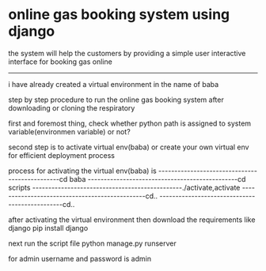# online gas booking system using django
 the system will help the customers by providing a simple user interactive interface for booking gas online
 
 **************************************************************************************************************************
 i have already created a virtual environment in the name of baba

 step by step procedure to run the online gas booking system after downloading or cloning the respiratory

 first and foremost thing, check whether python path is assigned to system variable(environmen variable) or not?

 second step is to activate virtual env(baba) or create your own virtual env for efficient deployment process
 
 process for activating the virtual env(baba) is
 -----------------------------------------------cd baba
 -----------------------------------------------cd scripts
 -----------------------------------------------./activate,activate
 -----------------------------------------------cd..
 -----------------------------------------------cd..
 
 after activating the virtual environment then download the requirements like django
 pip install django
 
next run the script file
python manage.py runserver

for admin username and password is admin